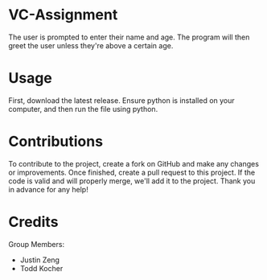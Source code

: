 # VC-Assignment
The user is prompted to enter their name and age. The program will then greet the user unless they're above a certain age.

# Usage
First, download the latest release. Ensure python is installed on your computer, and then run the file using python.

# Contributions
To contribute to the project, create a fork on GitHub and make any changes or improvements. Once finished, create a pull request to this project. If the code is valid and will properly merge, we'll add it to the project. Thank you in advance for any help!

# Credits
Group Members:
* Justin Zeng
* Todd Kocher
